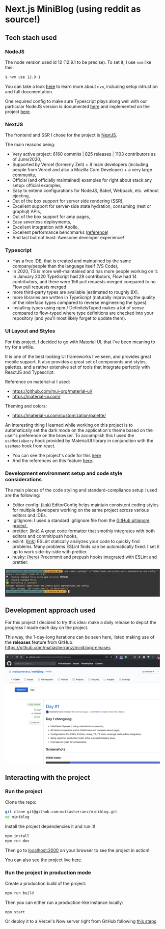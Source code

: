 # Next.js MiniBlog (using reddit as source!)

## Tech stach used

### NodeJS
The node version used id 12 (12.9.1 to be precise). To set it, I use `nvm` like this:

```bash
$ nvm use 12.9.1
```

You can take a look [here](https://github.com/nvm-sh/nvm) to learn more about `nvm`, including setup intruction and full documentation.

One required config to make sure Typescript plays along well with our particular NodeJS version is documented [here](https://github.com/microsoft/TypeScript/wiki/Node-Target-Mapping) and implemented on the project [here](https://github.com/matiasherranz/miniblog/blob/master/tsconfig.json#L3).

### NextJS

The frontend and SSR I chose for the project is [NextJS](https://nextjs.org/).

The main reasons being:

- Very active project: 6160 commits | 825 releases | 1103 contributors as of June/2020,
- Supported by Vercel (formerly Zeit) + 8 main developers (including people from Vercel and also a Mozilla Core Developer) + a very large community,
- Official (and officially maintained) examples for right about stack any setup: official examples,
- Easy to extend configurations for NodeJS, Babel, Webpack, etc. without ejecting,
- Out of the box support for server side rendering (SSR),
- Excellent support for server-side state hydration, consuming (rest or graphql) APIs,
- Out of the box support for amp pages,
- Easy severless deployments,
- Excellent integration with Apollo,
- Excellent performance benchmarks ([reference](https://blog.logrocket.com/next-js-vs-create-react-app))
- And last but not least: Awesome developer experience!

### Typescript

- Has a free IDE, that is created and maintained by the same company/people than the language itself (VS Code),
- In 2020, TS is more well-maintained and has more people working on it: In January 2020 TypeScript had 29 contributors, Flow had 14 contributors, and there were 156 pull requests merged compared to no Flow pull requests merged
- more third-party types are available (estimated to roughly 8X),
- more libraries are written in TypeScript (naturally improving the quality of the interface types compared to reverse engineering the types)
- installing types using npm / DefinitelyTyped makes a lot of sense compared to flow-typed where type definitions are checked into your repository (and you’ll most likely forget to update them).

### UI Layout and Styles

For this project, I decided to go with Material UI, that I've been meaning to try for a while.

It is one of the best looking UI frameworks I've seen, and provides great mobile support.
It also provides a great set of components and styles, palettes, and a rather extensive set of tools that integrate perfectly with ReactJS and Typescript.

Reference on material-ui I used:
- https://github.com/mui-org/material-ui/
- https://material-ui.com/

Theming and colors:
- https://material-ui.com/customization/palette/

An interesting thing I learned while working on this project is to automatically set the dark mode on the application's theme based on the user's preference on the browser. To accomplish this I used the `useMediaQuery` hook provided by MaterialUI library in conjunction with the `useMemo` hook from react.

- You can see the project's code for this [here](https://github.com/matiasherranz/miniblog/blob/master/pages/_app.tsx#L23)
- And the references on this feature [here](https://material-ui.com/customization/palette/#user-preference).

### Development environment setup and code style considerations

The main pieces of the code styling and standard-compliance setup I used are the following:

- Editor config: ([link](https://editorconfig.org/)) EditorConfig helps maintain consistent coding styles for multiple developers working on the same project across various editors and IDEs.
- .gitignore: I used a standard .gitignore file from the [GitHub gitignore project](https://github.com/github/gitignore/blob/master/Node.gitignore),
- prettier: ([link](https://prettier.io/)) A great code formatter that smothly integrates with both editors and commit/push hooks,
- eslint: ([link](https://eslint.org/)) ESLint statically analyzes your code to quickly find problems. Many problems ESLint finds can be automatically fixed. I set it up to work side-by-side with prettier.
- husky: ([here](https://github.com/typicode/husky)) Precommit and prepush hooks integrated with ESLint and prettier:

![husky in action](./husky.png)

## Development approach used

For this project I decided to try this idea: make a daily release to depict the progress I made each day on the project.

This way, the 1-day-long iterations can be seen here, listed making use of the **releases** feature from GitHub: https://github.com/matiasherranz/miniblog/releases

![daily releases](./daily-releases.png)

## Interacting with the project

### Run the project

Clone the repo:

```sh
git clone git@github.com:matiasherranz/miniblog.git
cd miniblog
```

Install the project dependencies it and run it!

```sh
npm install
npm run dev
```

Then go to [localhost:3000](localhost:3000) on your browser to see the project in action!

You can also see the project live [here](https://reddit-miniblog.vercel.app/).

### Run the project in production mode

Create a production build of the project:

```bash
npm run build
```

Then you can either run a production-like instance locally:

```bash
npm start
```

Or deploy it to a Vercel's Now server right from GitHub following [this steps](https://nextjs.org/docs/deployment).
